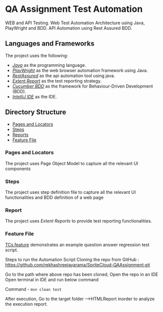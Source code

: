 # QA Assignment Test Automation 

WEB and API Testing. Web Test Automation Architecture using Java, PlayWright and BDD. API Automation using Rest Assured BDD.

## Languages and Frameworks

The project uses the following:
- *[Java](https://www.oracle.com/java/technologies/javase/21-relnote-issues.html)* as the programming language.
- *[PlayWright](https://playwright.dev/)* as the web browser automation framework using Java.
- *[RestAssured](https://rest-assured.io/)* as the api automation tool using java.
- *[Extent Report](https://extentreports.com/documentation/)* as the test reporting strategy.
- *[Cucumber BDD](https://cucumber.io/docs/bdd/)* as the framework for Behaviour-Driven Development (BDD).
- *[IntelliJ IDE](https://lp.jetbrains.com/)* as the IDE.

## Directory Structure
- [Pages and Locators](#allPageAndLocators)
- [Steps](#stepDefinition)
- [Reports](#reports)
- [Feature File](#qa.feature)


### Pages and Locators
The project uses Page Object Model to capture all the relevant UI components
### Steps
The project uses step definition file to capture all the relevant UI functionalities and BDD definition of a web page
### Report
The project uses *Extent Reports* to provide test reporting functionalities. 
### Feature File
[TCs.feature](.../src/test/resources/features) demonstrates an example question answer regression test script.

 
Steps to run the Automation Script
Cloning the repo from GitHub : https://github.com/rekhashreejayarama/SpriteCloud-QAAssignment.git

Go to the path where above repo has been cloned, 
Open the repo in an IDE Open terminal in IDE and run below command 

Command - ``mvn clean test``

After execution, Go to the target folder -->HTMLReport inorder to analyze the execution report.
